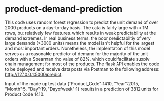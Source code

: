 # product-demand-prediction
This code uses random forest regression to predict the unit demand of over 2000 products on a day-to-day basis. The data is fairly large with > 1M rows, but relatively few features, which results in weak predictability at the demand extremes. In real business terms, the poor predictabiltiy of very large demands (>3000 units) means the model isn't helpful for the largest and most important orders. Nonetheless, the implemtation of this model serves as a reasonable predictor of demand for the majority of the unit orders with a Spearman rho value of 82%, which could facilitate supply chain management for most of the products. The flask API enables the code to be deployed and receive data posts via Postman to the following address: http://127.0.0.1:5000/predict.

Input of the made up test data {"Product_Code":1410, "Year":2015, "Month":5, "Day":19, "Dayofweek":1} results in a prediction of 3812 units for Product Code 1410.
